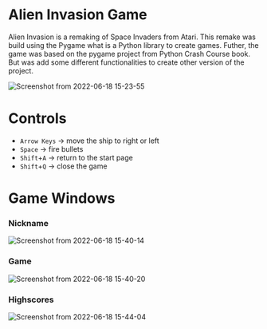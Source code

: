 # Alien Invasion Game
  Alien Invasion is a remaking of Space Invaders from Atari. This remake was build using the Pygame what is a Python library to create games. Futher, the game was based on the pygame project from Python Crash Course book. But was add some different functionalities to create other version of the project. 

![Screenshot from 2022-06-18 15-23-55](https://user-images.githubusercontent.com/35488608/174451644-601d9172-08fe-4a11-b2a3-844599efa968.png)

# Controls
  - `Arrow Keys` -> move the ship to right or left
  - `Space` -> fire bullets
  - `Shift`+`A` -> return to the start page
  - `Shift`+`Q` -> close the game

# Game Windows
  ### Nickname
  ![Screenshot from 2022-06-18 15-40-14](https://user-images.githubusercontent.com/35488608/174452140-00284bab-257d-4f54-8bfd-7d4925c7877a.png) 
  ### Game 
  ![Screenshot from 2022-06-18 15-40-20](https://user-images.githubusercontent.com/35488608/174452153-adbe00fe-f9fa-4779-a273-aab03fa52140.png)
  ### Highscores
  ![Screenshot from 2022-06-18 15-44-04](https://user-images.githubusercontent.com/35488608/174452207-f218b831-6292-479d-869c-67efa3ea989f.png)
